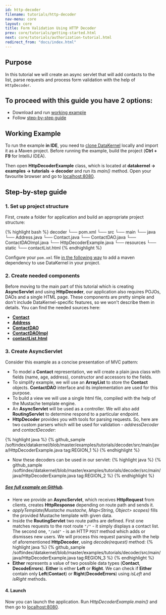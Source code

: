 ```yaml
---
id: http-decoder
filename: tutorials/http-decoder
nav-menu: core
layout: core
title: Form Validation Using HTTP Decoder
prev: core/tutorials/getting-started.html
next: core/tutorials/authorization-tutorial.html
redirect_from: "docs/index.html"
---
```

## Purpose
In this tutorial we will create an async servlet that will add contacts to the list, parse requests and process form 
validation with the help of `HttpDecoder`.

## To proceed with this guide you have 2 options:

* Download and run [working example](#working-example)
* Follow [step-by-step guide](#step-by-step-guide)

## Working Example

To run the example **in IDE**, you need to [clone DataKernel](https://github.com/softindex/datakernel.git) locally and
import it as a Maven project. Before running the example, build the project (**Ctrl + F9** for IntelliJ IDEA).

Then open **HttpDecoderExample** class, which is located at **datakernel -> examples -> tutorials -> decoder**
and run its *main()* method. Open your favourite browser and go to [localhost:8080](http://localhost:8080).

## Step-by-step guide
### 1. Set up project structure
First, create a folder for application and build an appropriate project structure:

{% highlight bash %}
decoder
└── pom.xml
└── src
    └── main
        └── java
            └── Address.java
            └── Contact.java
            └── ContactDAO.java
            └── ContactDAOImpl.java
            └── HttpDecoderExample.java
        └── resources
            └── static
                └── contactList.html
{% endhighlight %}


Configure your `pom.xml` file [in the following way](https://github.com/softindex/datakernel/blob/master/examples/tutorials/decoder/pom.xml)
to add a maven dependency to use DataKernel in your project.

### 2. Create needed components
Before moving to the main part of this tutorial which is creating **AsyncServlet** and using **HttpDecoder**,
our application also requires POJOs, DAOs and a single HTML page. These components
are pretty simple and don't include
DataKernel-specific features, so we won't describe them in details. You can find the needed sources here:

* [**Contact**](https://github.com/softindex/datakernel/blob/master/examples/tutorials/decoder/src/main/java/Contact.java)
* [**Address**](https://github.com/softindex/datakernel/blob/master/examples/tutorials/decoder/src/main/java/Address.java)
* [**ContactDAO**](https://github.com/softindex/datakernel/blob/master/examples/tutorials/decoder/src/main/java/ContactDAO.java)
* [**ContactDAOImpl**](https://github.com/softindex/datakernel/blob/master/examples/tutorials/decoder/src/main/java/ContactDAOImpl.java)
* [**contactList.html**](https://github.com/softindex/datakernel/blob/master/examples/tutorials/decoder/src/main/resources/static/contactList.html)

### 3. Create AsyncServlet

Consider this example as a concise presentation of MVC pattern:
* To model a **Contact** representation, we will create a plain java class with fields (name, age, address), constructor and accessors to the fields.
* To simplify example, we will use an **ArrayList** to store the **Contact** objects. **ContactDAO** interface and its implementation are used for this purpose.
* To build a view we will use a single html file, compiled with the help of the Mustache template engine.
* An **AsyncServlet** will be used as a controller. We will also add **RoutingServlet** to determine respond to a particular endpoint.
* **HttpDecoder** provides you with tools for parsing requests. So, here are two custom parsers which will be used for
validation - *addressDecoder* and *contactDecoder*:

{% highlight java %}
{% github_sample /softindex/datakernel/blob/master/examples/tutorials/decoder/src/main/java/HttpDecoderExample.java tag:REGION_1 %}
{% endhighlight %}

* Now these decoders can be used in our servlet:
{% highlight java %}
{% github_sample /softindex/datakernel/blob/master/examples/tutorials/decoder/src/main/java/HttpDecoderExample.java tag:REGION_2 %}
{% endhighlight %}

##### [See full example on GitHub](https://github.com/softindex/datakernel/blob/master/examples/tutorials/decoder/src/main/java/HttpDecoderExample.java).

* Here we provide an **AsyncServlet**, which receives **HttpRequest** from clients, creates **HttpResponse** depending on route path and sends it.
* *applyTemplate(Mustache mustache, Map<String, Object> scopes)* fills the provided Mustache template with given data.
* Inside the **RoutingServlet** two route paths are defined. First one matches requests to the root route `"/"` - 
it simply displays a contact list.
The second one, `"/add"` - is an HTTP `POST` method which adds or dismisses new users. We will process this request parsing with the 
help of aforementioned **HttpDecoder**, using *decode(request)* method:
{% highlight java %}
{% github_sample /softindex/datakernel/blob/master/examples/tutorials/decoder/src/main/java/HttpDecoderExample.java tag:REGION_3 %}
{% endhighlight %}
* **Either** represents a value of two possible data types (**Contact**, **DecodeErrors**). **Either** is either **Left** or **Right**.
We can check if **Either** contain only **Left**(**Contact**) or **Right**(**DecodeErrors**) using *isLeft* and *isRight* methods.

#### 4. Launch
Now you can launch the application. Run *HttpDecoderExample.main()* and then go to [localhost:8080](http://localhost:8080).